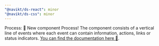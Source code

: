 ```yaml
---
"@navikt/ds-react": minor
"@navikt/ds-css": minor
---
```


Process: :tada: New component Process! The component consists of a vertical line of events where each event can contain information, actions, links or status indicators. [You can find the documentation here :memo:](https://aksel.nav.no/komponenter/core/process).
